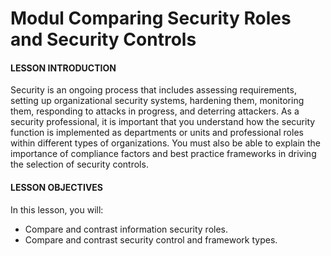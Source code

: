 # Modul Comparing Security Roles and Security Controls

#### LESSON INTRODUCTION

Security is an ongoing process that includes assessing requirements, setting up organizational security systems, hardening them, monitoring them, responding to attacks in progress, and deterring attackers. As a security professional, it is important that you understand how the security function is implemented as departments or units and professional roles within different types of organizations. You must also be able to explain the importance of compliance factors and best practice frameworks in driving the selection of security controls.

#### LESSON OBJECTIVES

In this lesson, you will:

-   Compare and contrast information security roles.
-   Compare and contrast security control and framework types.